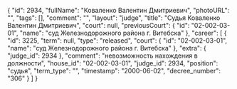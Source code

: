 {
    "id": 2934,
    "fullName": "Коваленко Валентин Дмитриевич",
    "photoURL": "",
    "tags": [],
    "comment": "",
    "layout": "judge",
    "title": "Судья Коваленко Валентин Дмитриевич",
    "court": null,
    "previousCourt": {
        "id": "02-002-03-01",
        "name": "суд Железнодорожного района г. Витебска"
    },
    "career": [
        {
            "id": 3225,
            "term": null,
            "type": "released",
            "court": {
                "id": "02-002-03-01",
                "name": "суд Железнодорожного района г. Витебска"
            },
            "extra": {
                "judge_id": 2934
            },
            "comment": "невозможность нахождения в должности",
            "house_id": "02-002-03-01",
            "judge_id": 2934,
            "position": "судья",
            "term_type": "",
            "timestamp": "2000-06-02",
            "decree_number": "306"
        }
    ]
}